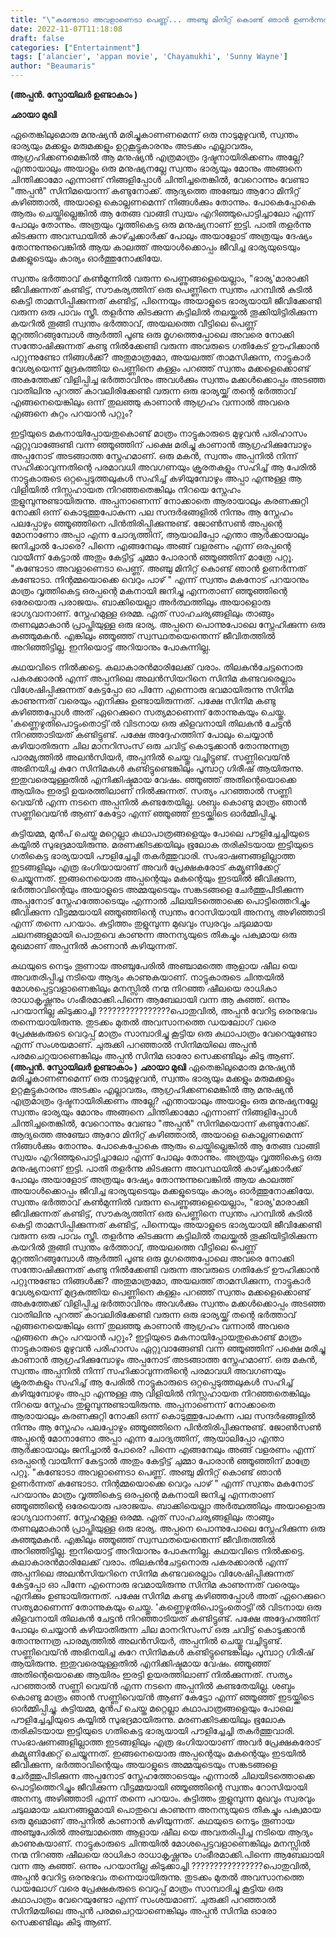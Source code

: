 ```yaml
---
title: "\"കണ്ടോടാ അവളാണെടാ പെണ്ണ്... അഞ്ചു മിനിറ്റ് കൊണ്ട് ഞാൻ ഉണർന്നത് കണ്ടോടാ...\""
date: 2022-11-07T11:18:08
draft: false
categories: ["Entertainment"]
tags: ['alancier', 'appan movie', 'Chayamukhi', 'Sunny Wayne']
author: "Beaumaris"
---
```


<strong>(അപ്പൻ. സ്പോയിലർ ഉണ്ടാകാം )</strong>

<strong>ഛായാ മുഖി </strong>

ഏതെങ്കിലുമൊരു മനുഷ്യൻ മരിച്ചുകാണണമെന്ന് ഒരു നാടുമുഴുവൻ, സ്വന്തം ഭാര്യയും മക്കളും മരുമക്കളും ഉറ്റകൂട്ടുകാരനും അടക്കം എല്ലാവരും, ആഗ്രഹിക്കണമെങ്കിൽ ആ മനുഷ്യൻ എത്രമാത്രം ദുഷ്ടനായിരിക്കണം അല്ലേ? എന്തായാലും അയാളും ഒരു മനുഷ്യനല്ലേ സ്വന്തം ഭാര്യയും മോനും അങ്ങനെ ചിന്തിക്കാമോ എന്നാണ് നിങ്ങളിപ്പോൾ ചിന്തിച്ചതെങ്കിൽ, വേറൊന്നും വേണ്ടാ "അപ്പൻ" സിനിമയൊന്ന് കണ്ടുനോക്ക്. ആദ്യത്തെ അഞ്ചോ ആറോ മിനിറ്റ് കഴിഞ്ഞാൽ, അയാളെ കൊല്ലണമെന്ന് നിങ്ങൾക്കും തോന്നും. പോകെപ്പോകെ ആരും ചെയ്തില്ലെങ്കിൽ ആ തേങ്ങ വാങ്ങി സ്വയം എറിഞ്ഞുപൊട്ടിച്ചാലോ എന്ന് പോലും തോന്നും. അത്രയും വൃത്തികെട്ട ഒരു മനുഷ്യനാണ് ഇട്ടി. പാതി തളർന്നു കിടക്കുന്ന അവസ്ഥയിൽ കാഴ്ച്ചക്കാർക്ക് പോലും അയാളോട് അത്രയും ദേഷ്യം തോന്നുന്നുവെങ്കിൽ ആയ കാലത്ത് അയാൾക്കൊപ്പം ജീവിച്ച ഭാര്യയുടെയും മക്കളുടെയും കാര്യം ഓർത്തുനോക്കിയേ.

സ്വന്തം ഭർത്താവ് കൺമുന്നിൽ വരുന്ന പെണ്ണുങ്ങളെയെല്ലാം, "ഭാര്യ'മാരാക്കി ജീവിക്കുന്നത് കണ്ടിട്ട്, സൗകര്യത്തിന് ഒരു പെണ്ണിനെ സ്വന്തം പറമ്പിൽ കുടിൽ കെട്ടി താമസിപ്പിക്കുന്നത് കണ്ടിട്ട്, പിന്നെയും അയാളുടെ ഭാര്യയായി ജീവിക്കേണ്ടി വരുന്ന ഒരു പാവം സ്ത്രീ. തളർന്നു കിടക്കുന്ന കട്ടിലിൽ തലയ്ക്കൽ തൂക്കിയിട്ടിരിക്കുന്ന കയറിൽ തൂങ്ങി സ്വന്തം ഭർത്താവ്, അയലത്തെ വീട്ടിലെ പെണ്ണ് മുറ്റത്തിറങ്ങുമ്പോൾ ആർത്തി പൂണ്ട ഒരു മൃഗത്തെപ്പോലെ അവരെ നോക്കി സന്തോഷിക്കുന്നത് കണ്ടു നിൽക്കേണ്ടി വരുന്ന അവരുടെ ഗതികേട് ഊഹിക്കാൻ പറ്റുന്നുണ്ടോ നിങ്ങൾക്ക്? അതുമാത്രമോ, അയലത്ത് താമസിക്കുന്ന, നാട്ടുകാർ വേശ്യയെന്ന് മുദ്രകുത്തിയ പെണ്ണിനെ കള്ളം പറഞ്ഞ് സ്വന്തം മക്കളെക്കൊണ്ട് അകത്തേക്ക് വിളിപ്പിച്ച ഭർത്താവിനും അവൾക്കും സ്വന്തം മക്കൾക്കൊപ്പം അടഞ്ഞ വാതിലിനു പുറത്ത് കാവലിരിക്കേണ്ടി വരുന്ന ഒരു ഭാര്യയ്ക്ക് തന്റെ ഭർത്താവ് എങ്ങനെയെങ്കിലും ഒന്ന് തുലഞ്ഞു കാണാൻ ആഗ്രഹം വന്നാൽ അവരെ എങ്ങനെ കുറ്റം പറയാൻ പറ്റും?

ഇട്ടിയുടെ മകനായിപ്പോയതുകൊണ്ട് മാത്രം നാട്ടുകാരുടെ മുഴുവൻ പരിഹാസം ഏറ്റുവാങ്ങേണ്ടി വന്ന ഞ്ഞൂഞ്ഞിന് പക്ഷെ മരിച്ചു കാണാൻ ആഗ്രഹിക്കുമ്പോഴും അപ്പനോട് അടങ്ങാത്ത സ്നേഹമാണ്. ഒരു മകൻ, സ്വന്തം അപ്പനിൽ നിന്ന് സഹിക്കാവുന്നതിന്റെ പരമാവധി അവഗണയും ക്രൂരതകളും സഹിച്ച് ആ പേരിൽ നാട്ടുകാരുടെ ഒറ്റപ്പെടുത്തലുകൾ സഹിച്ച് കഴിയുമ്പോഴും അപ്പാ എന്നുള്ള ആ വിളിയിൽ നിസ്സഹായത നിറഞ്ഞതെങ്കിലും നിറയെ സ്നേഹം തുളുമ്പുന്നുണ്ടായിരുന്നു. അപ്പനാണെന്ന് നോക്കാതെ ആരായാലും കരണക്കുറ്റി നോക്കി ഒന്ന് കൊടുത്തുപോകുന്ന പല സന്ദർഭങ്ങളിൽ നിന്നും ആ സ്നേഹം പലപ്പോഴും ഞ്ഞൂഞ്ഞിനെ പിൻതിരിപ്പിക്കുന്നുണ്ട്. ജോൺസൺ അപ്പന്റെ മോനാണോ അപ്പാ എന്ന ചോദ്യത്തിന്, ആയാലിപ്പോ എന്താ ആർക്കായാലും ജനിച്ചാൽ പോരെ? പിന്നെ എങ്ങനേലും അങ്ങ് വളരണം എന്ന് ഒരപ്പന്റെ വായീന്ന് കേട്ടാൽ അതും കേട്ടിട്ട് ചുമ്മാ പോരാൻ ഞ്ഞൂഞ്ഞിന് മാത്രേ പറ്റൂ. "കണ്ടോടാ അവളാണെടാ പെണ്ണ്. അഞ്ചു മിനിറ്റ് കൊണ്ട് ഞാൻ ഉണർന്നത് കണ്ടോടാ. നിന്റമ്മയൊക്കെ വെറും പാഴ് " എന്ന് സ്വന്തം മകനോട് പറയാനും മാത്രം വൃത്തികെട്ട ഒരപ്പന്റെ മകനായി ജനിച്ചു എന്നതാണ്‌ ഞ്ഞൂഞ്ഞിന്റെ ഒരേയൊരു പരാജയം. ബാക്കിയെല്ലാ അർത്ഥത്തിലും അയാളൊരു ഭാഗ്യവാനാണ്. സ്നേഹമുള്ള ഒരമ്മ. ഏത് സാഹചര്യങ്ങളിലും താങ്ങും തണലുമാകാൻ പ്രാപ്തിയുള്ള ഒരു ഭാര്യ. അപ്പനെ പൊന്നുപോലെ സ്നേഹിക്കുന്ന ഒരു കുഞ്ഞുമകൻ. എങ്കിലും ഞ്ഞൂഞ്ഞ് സ്വസ്ഥതയെന്തെന്ന് ജീവിതത്തിൽ അറിഞ്ഞിട്ടില്ല. ഇനിയൊട്ട് അറിയാനും പോകുന്നില്ല.

കഥയവിടെ നിൽക്കട്ടെ. കലാകാരൻമാരിലേക്ക് വരാം. തിലകൻചേട്ടനൊരു പകരക്കാരൻ എന്ന് അപ്പനിലെ അലൻസിയറിനെ സിനിമ കണ്ടവരെല്ലാം വിശേഷിപ്പിക്കുന്നത് കേട്ടപ്പോ ഓ പിന്നേ എന്നൊരു ഭവമായിരുന്നു സിനിമ കാണുന്നത് വരെയും എനിക്കും ഉണ്ടായിരുന്നത്. പക്ഷേ സിനിമ കണ്ടു കഴിഞ്ഞപ്പോൾ അത് ഏറെക്കുറെ സത്യമാണെന്ന് തോന്നുകയും ചെയ്തു. 'കണ്ണെഴുതിപൊട്ടുംതൊട്ടി'ൽ വിടനായ ഒരു കിളവനായി തിലകൻ ചേട്ടൻ നിറഞ്ഞാടിയത് കണ്ടിട്ടുണ്ട്. പക്ഷേ അദ്ദേഹത്തിന് പോലും ചെയ്യാൻ കഴിയാതിരുന്ന ചില മാനറിസംസ് ഒരു ചവിട്ട് കൊടുക്കാൻ തോന്നുന്നത്ര പാരമ്യത്തിൽ അലൻസിയർ, അപ്പനിൽ ചെയ്തു വച്ചിട്ടുണ്ട്. സണ്ണിവെയ്ൻ അഭിനയിച്ച കുറേ സിനിമകൾ കണ്ടിട്ടുണ്ടെങ്കിലും പൂമ്പാറ്റ ഗിരീഷ് ആയിരുന്നു. ഇതുവരെയുള്ളതിൽ എനിക്കിഷ്ടമായ വേഷം. ഞ്ഞൂഞ്ഞ് അതിന്റെയൊക്കെ ആയിരം ഇരട്ടി ഉയരത്തിലാണ് നിൽക്കുന്നത്. സത്യം പറഞ്ഞാൽ സണ്ണി വെയ്ൻ എന്ന നടനെ അപ്പനിൽ കണ്ടതേയില്ല. ശബ്ദം കൊണ്ടു മാത്രം ഞാൻ സണ്ണിവെയ്ൻ ആണ് കേട്ടോ എന്ന് ഞ്ഞൂഞ്ഞ് ഇടയ്ക്കിടെ ഓർമ്മിപ്പിച്ചു.

കുട്ടിയമ്മ, മുൻപ് ചെയ്ത മറ്റെല്ലാ കഥാപാത്രങ്ങളെയും പോലെ പൗളിച്ചേച്ചിയുടെ കയ്യിൽ സുഭദ്രമായിരുന്നു. മരണക്കിടക്കയിലും ഭൂലോക തരികിടയായ ഇട്ടിയുടെ ഗതികെട്ട ഭാര്യയായി പൗളിച്ചേച്ചി തകർത്തുവാരി. സംഭാഷണങ്ങളില്ലാത്ത ഇടങ്ങളിലും എത്ര ഭംഗിയായാണ് അവർ പ്രേക്ഷകരോട് കമ്യൂണിക്കേറ്റ് ചെയ്യുന്നത്.
ഇങ്ങനെയൊരു അപ്പന്റെയും മകന്റെയും ഇടയിൽ ജീവിക്കുന്ന, ഭർത്താവിന്റെയും അയാളുടെ അമ്മയുടെയും സങ്കടങ്ങളെ ചേർത്തുപിടിക്കുന്ന അപ്പനോട് സ്നേഹത്തോടെയും എന്നാൽ ചിലയിടത്തൊക്കെ പൊട്ടിത്തെറിച്ചും ജീവിക്കുന്ന വീട്ടമ്മയായി ഞ്ഞൂഞ്ഞിന്റെ സ്വന്തം റോസിയായി അനന്യ അഴിഞ്ഞാടി എന്ന് തന്നെ പറയാം. കുട്ടിത്തം തുളുമ്പുന്ന മുഖവും സ്വരവും ചടുലമായ ചലനങ്ങളുമായി പൊതുവെ കാണുന്ന അനന്യയുടെ തികച്ചും പക്വമായ ഒരു മുഖമാണ് അപ്പനിൽ കാണാൻ കഴിയുന്നത്.

കഥയുടെ നെടും തൂണായ അഞ്ചുപേരിൽ അഞ്ചാമത്തെ ആളായ ഷീല യെ അവതരിപ്പിച്ച നടിയെ ആദ്യം കാണുകയാണ്. നാട്ടുകാരുടെ ചിന്തയിൽ മോശപ്പെട്ടവളാണെങ്കിലും മനസ്സിൽ നന്മ നിറഞ്ഞ ഷീലയെ രാധികാ രാധാകൃഷ്ണനും ഗംഭീരമാക്കി.പിന്നെ ആബേലായി വന്ന ആ കുഞ്ഞ്. ഒന്നും പറയാനില്ല കിടുക്കാച്ചി ????????????????പൊതുവിൽ, അപ്പൻ വേറിട്ട ഒരനുഭവം തന്നെയായിരുന്നു. തുടക്കം മുതൽ അവസാനത്തെ ഡയലോഗ് വരെ പ്രേക്ഷകരുടെ വെറുപ്പ് മാത്രം സാമ്പാദിച്ചു കൂട്ടിയ ഒരു കഥാപാത്രം വേറെയുണ്ടോ എന്ന് സംശയമാണ്. ചുരുക്കി പറഞ്ഞാൽ സിനിമയിലെ അപ്പൻ പരമചെറ്റയാണെങ്കിലും അപ്പൻ സിനിമ ഓരോ സെക്കണ്ടിലും കിടു ആണ്.
**(അപ്പൻ. സ്പോയിലർ ഉണ്ടാകാം )** **ഛായാ മുഖി** ഏതെങ്കിലുമൊരു മനുഷ്യൻ മരിച്ചുകാണണമെന്ന് ഒരു നാടുമുഴുവൻ, സ്വന്തം ഭാര്യയും മക്കളും മരുമക്കളും ഉറ്റകൂട്ടുകാരനും അടക്കം എല്ലാവരും, ആഗ്രഹിക്കണമെങ്കിൽ ആ മനുഷ്യൻ എത്രമാത്രം ദുഷ്ടനായിരിക്കണം അല്ലേ? എന്തായാലും അയാളും ഒരു മനുഷ്യനല്ലേ സ്വന്തം ഭാര്യയും മോനും അങ്ങനെ ചിന്തിക്കാമോ എന്നാണ് നിങ്ങളിപ്പോൾ ചിന്തിച്ചതെങ്കിൽ, വേറൊന്നും വേണ്ടാ "അപ്പൻ" സിനിമയൊന്ന് കണ്ടുനോക്ക്. ആദ്യത്തെ അഞ്ചോ ആറോ മിനിറ്റ് കഴിഞ്ഞാൽ, അയാളെ കൊല്ലണമെന്ന് നിങ്ങൾക്കും തോന്നും. പോകെപ്പോകെ ആരും ചെയ്തില്ലെങ്കിൽ ആ തേങ്ങ വാങ്ങി സ്വയം എറിഞ്ഞുപൊട്ടിച്ചാലോ എന്ന് പോലും തോന്നും. അത്രയും വൃത്തികെട്ട ഒരു മനുഷ്യനാണ് ഇട്ടി. പാതി തളർന്നു കിടക്കുന്ന അവസ്ഥയിൽ കാഴ്ച്ചക്കാർക്ക് പോലും അയാളോട് അത്രയും ദേഷ്യം തോന്നുന്നുവെങ്കിൽ ആയ കാലത്ത് അയാൾക്കൊപ്പം ജീവിച്ച ഭാര്യയുടെയും മക്കളുടെയും കാര്യം ഓർത്തുനോക്കിയേ. സ്വന്തം ഭർത്താവ് കൺമുന്നിൽ വരുന്ന പെണ്ണുങ്ങളെയെല്ലാം, "ഭാര്യ'മാരാക്കി ജീവിക്കുന്നത് കണ്ടിട്ട്, സൗകര്യത്തിന് ഒരു പെണ്ണിനെ സ്വന്തം പറമ്പിൽ കുടിൽ കെട്ടി താമസിപ്പിക്കുന്നത് കണ്ടിട്ട്, പിന്നെയും അയാളുടെ ഭാര്യയായി ജീവിക്കേണ്ടി വരുന്ന ഒരു പാവം സ്ത്രീ. തളർന്നു കിടക്കുന്ന കട്ടിലിൽ തലയ്ക്കൽ തൂക്കിയിട്ടിരിക്കുന്ന കയറിൽ തൂങ്ങി സ്വന്തം ഭർത്താവ്, അയലത്തെ വീട്ടിലെ പെണ്ണ് മുറ്റത്തിറങ്ങുമ്പോൾ ആർത്തി പൂണ്ട ഒരു മൃഗത്തെപ്പോലെ അവരെ നോക്കി സന്തോഷിക്കുന്നത് കണ്ടു നിൽക്കേണ്ടി വരുന്ന അവരുടെ ഗതികേട് ഊഹിക്കാൻ പറ്റുന്നുണ്ടോ നിങ്ങൾക്ക്? അതുമാത്രമോ, അയലത്ത് താമസിക്കുന്ന, നാട്ടുകാർ വേശ്യയെന്ന് മുദ്രകുത്തിയ പെണ്ണിനെ കള്ളം പറഞ്ഞ് സ്വന്തം മക്കളെക്കൊണ്ട് അകത്തേക്ക് വിളിപ്പിച്ച ഭർത്താവിനും അവൾക്കും സ്വന്തം മക്കൾക്കൊപ്പം അടഞ്ഞ വാതിലിനു പുറത്ത് കാവലിരിക്കേണ്ടി വരുന്ന ഒരു ഭാര്യയ്ക്ക് തന്റെ ഭർത്താവ് എങ്ങനെയെങ്കിലും ഒന്ന് തുലഞ്ഞു കാണാൻ ആഗ്രഹം വന്നാൽ അവരെ എങ്ങനെ കുറ്റം പറയാൻ പറ്റും? ഇട്ടിയുടെ മകനായിപ്പോയതുകൊണ്ട് മാത്രം നാട്ടുകാരുടെ മുഴുവൻ പരിഹാസം ഏറ്റുവാങ്ങേണ്ടി വന്ന ഞ്ഞൂഞ്ഞിന് പക്ഷെ മരിച്ചു കാണാൻ ആഗ്രഹിക്കുമ്പോഴും അപ്പനോട് അടങ്ങാത്ത സ്നേഹമാണ്. ഒരു മകൻ, സ്വന്തം അപ്പനിൽ നിന്ന് സഹിക്കാവുന്നതിന്റെ പരമാവധി അവഗണയും ക്രൂരതകളും സഹിച്ച് ആ പേരിൽ നാട്ടുകാരുടെ ഒറ്റപ്പെടുത്തലുകൾ സഹിച്ച് കഴിയുമ്പോഴും അപ്പാ എന്നുള്ള ആ വിളിയിൽ നിസ്സഹായത നിറഞ്ഞതെങ്കിലും നിറയെ സ്നേഹം തുളുമ്പുന്നുണ്ടായിരുന്നു. അപ്പനാണെന്ന് നോക്കാതെ ആരായാലും കരണക്കുറ്റി നോക്കി ഒന്ന് കൊടുത്തുപോകുന്ന പല സന്ദർഭങ്ങളിൽ നിന്നും ആ സ്നേഹം പലപ്പോഴും ഞ്ഞൂഞ്ഞിനെ പിൻതിരിപ്പിക്കുന്നുണ്ട്. ജോൺസൺ അപ്പന്റെ മോനാണോ അപ്പാ എന്ന ചോദ്യത്തിന്, ആയാലിപ്പോ എന്താ ആർക്കായാലും ജനിച്ചാൽ പോരെ? പിന്നെ എങ്ങനേലും അങ്ങ് വളരണം എന്ന് ഒരപ്പന്റെ വായീന്ന് കേട്ടാൽ അതും കേട്ടിട്ട് ചുമ്മാ പോരാൻ ഞ്ഞൂഞ്ഞിന് മാത്രേ പറ്റൂ. "കണ്ടോടാ അവളാണെടാ പെണ്ണ്. അഞ്ചു മിനിറ്റ് കൊണ്ട് ഞാൻ ഉണർന്നത് കണ്ടോടാ. നിന്റമ്മയൊക്കെ വെറും പാഴ് " എന്ന് സ്വന്തം മകനോട് പറയാനും മാത്രം വൃത്തികെട്ട ഒരപ്പന്റെ മകനായി ജനിച്ചു എന്നതാണ്‌ ഞ്ഞൂഞ്ഞിന്റെ ഒരേയൊരു പരാജയം. ബാക്കിയെല്ലാ അർത്ഥത്തിലും അയാളൊരു ഭാഗ്യവാനാണ്. സ്നേഹമുള്ള ഒരമ്മ. ഏത് സാഹചര്യങ്ങളിലും താങ്ങും തണലുമാകാൻ പ്രാപ്തിയുള്ള ഒരു ഭാര്യ. അപ്പനെ പൊന്നുപോലെ സ്നേഹിക്കുന്ന ഒരു കുഞ്ഞുമകൻ. എങ്കിലും ഞ്ഞൂഞ്ഞ് സ്വസ്ഥതയെന്തെന്ന് ജീവിതത്തിൽ അറിഞ്ഞിട്ടില്ല. ഇനിയൊട്ട് അറിയാനും പോകുന്നില്ല. കഥയവിടെ നിൽക്കട്ടെ. കലാകാരൻമാരിലേക്ക് വരാം. തിലകൻചേട്ടനൊരു പകരക്കാരൻ എന്ന് അപ്പനിലെ അലൻസിയറിനെ സിനിമ കണ്ടവരെല്ലാം വിശേഷിപ്പിക്കുന്നത് കേട്ടപ്പോ ഓ പിന്നേ എന്നൊരു ഭവമായിരുന്നു സിനിമ കാണുന്നത് വരെയും എനിക്കും ഉണ്ടായിരുന്നത്. പക്ഷേ സിനിമ കണ്ടു കഴിഞ്ഞപ്പോൾ അത് ഏറെക്കുറെ സത്യമാണെന്ന് തോന്നുകയും ചെയ്തു. 'കണ്ണെഴുതിപൊട്ടുംതൊട്ടി'ൽ വിടനായ ഒരു കിളവനായി തിലകൻ ചേട്ടൻ നിറഞ്ഞാടിയത് കണ്ടിട്ടുണ്ട്. പക്ഷേ അദ്ദേഹത്തിന് പോലും ചെയ്യാൻ കഴിയാതിരുന്ന ചില മാനറിസംസ് ഒരു ചവിട്ട് കൊടുക്കാൻ തോന്നുന്നത്ര പാരമ്യത്തിൽ അലൻസിയർ, അപ്പനിൽ ചെയ്തു വച്ചിട്ടുണ്ട്. സണ്ണിവെയ്ൻ അഭിനയിച്ച കുറേ സിനിമകൾ കണ്ടിട്ടുണ്ടെങ്കിലും പൂമ്പാറ്റ ഗിരീഷ് ആയിരുന്നു. ഇതുവരെയുള്ളതിൽ എനിക്കിഷ്ടമായ വേഷം. ഞ്ഞൂഞ്ഞ് അതിന്റെയൊക്കെ ആയിരം ഇരട്ടി ഉയരത്തിലാണ് നിൽക്കുന്നത്. സത്യം പറഞ്ഞാൽ സണ്ണി വെയ്ൻ എന്ന നടനെ അപ്പനിൽ കണ്ടതേയില്ല. ശബ്ദം കൊണ്ടു മാത്രം ഞാൻ സണ്ണിവെയ്ൻ ആണ് കേട്ടോ എന്ന് ഞ്ഞൂഞ്ഞ് ഇടയ്ക്കിടെ ഓർമ്മിപ്പിച്ചു. കുട്ടിയമ്മ, മുൻപ് ചെയ്ത മറ്റെല്ലാ കഥാപാത്രങ്ങളെയും പോലെ പൗളിച്ചേച്ചിയുടെ കയ്യിൽ സുഭദ്രമായിരുന്നു. മരണക്കിടക്കയിലും ഭൂലോക തരികിടയായ ഇട്ടിയുടെ ഗതികെട്ട ഭാര്യയായി പൗളിച്ചേച്ചി തകർത്തുവാരി. സംഭാഷണങ്ങളില്ലാത്ത ഇടങ്ങളിലും എത്ര ഭംഗിയായാണ് അവർ പ്രേക്ഷകരോട് കമ്യൂണിക്കേറ്റ് ചെയ്യുന്നത്. ഇങ്ങനെയൊരു അപ്പന്റെയും മകന്റെയും ഇടയിൽ ജീവിക്കുന്ന, ഭർത്താവിന്റെയും അയാളുടെ അമ്മയുടെയും സങ്കടങ്ങളെ ചേർത്തുപിടിക്കുന്ന അപ്പനോട് സ്നേഹത്തോടെയും എന്നാൽ ചിലയിടത്തൊക്കെ പൊട്ടിത്തെറിച്ചും ജീവിക്കുന്ന വീട്ടമ്മയായി ഞ്ഞൂഞ്ഞിന്റെ സ്വന്തം റോസിയായി അനന്യ അഴിഞ്ഞാടി എന്ന് തന്നെ പറയാം. കുട്ടിത്തം തുളുമ്പുന്ന മുഖവും സ്വരവും ചടുലമായ ചലനങ്ങളുമായി പൊതുവെ കാണുന്ന അനന്യയുടെ തികച്ചും പക്വമായ ഒരു മുഖമാണ് അപ്പനിൽ കാണാൻ കഴിയുന്നത്. കഥയുടെ നെടും തൂണായ അഞ്ചുപേരിൽ അഞ്ചാമത്തെ ആളായ ഷീല യെ അവതരിപ്പിച്ച നടിയെ ആദ്യം കാണുകയാണ്. നാട്ടുകാരുടെ ചിന്തയിൽ മോശപ്പെട്ടവളാണെങ്കിലും മനസ്സിൽ നന്മ നിറഞ്ഞ ഷീലയെ രാധികാ രാധാകൃഷ്ണനും ഗംഭീരമാക്കി.പിന്നെ ആബേലായി വന്ന ആ കുഞ്ഞ്. ഒന്നും പറയാനില്ല കിടുക്കാച്ചി ????????????????പൊതുവിൽ, അപ്പൻ വേറിട്ട ഒരനുഭവം തന്നെയായിരുന്നു. തുടക്കം മുതൽ അവസാനത്തെ ഡയലോഗ് വരെ പ്രേക്ഷകരുടെ വെറുപ്പ് മാത്രം സാമ്പാദിച്ചു കൂട്ടിയ ഒരു കഥാപാത്രം വേറെയുണ്ടോ എന്ന് സംശയമാണ്. ചുരുക്കി പറഞ്ഞാൽ സിനിമയിലെ അപ്പൻ പരമചെറ്റയാണെങ്കിലും അപ്പൻ സിനിമ ഓരോ സെക്കണ്ടിലും കിടു ആണ്.
